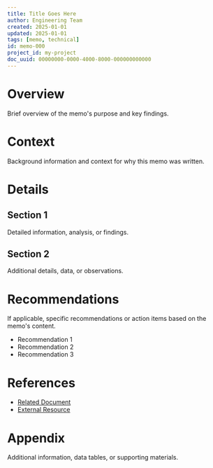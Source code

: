 ```yaml
---
title: Title Goes Here
author: Engineering Team
created: 2025-01-01
updated: 2025-01-01
tags: [memo, technical]
id: memo-000
project_id: my-project
doc_uuid: 00000000-0000-4000-8000-000000000000
---
```


# Overview

Brief overview of the memo's purpose and key findings.

# Context

Background information and context for why this memo was written.

# Details

## Section 1

Detailed information, analysis, or findings.

## Section 2

Additional details, data, or observations.

# Recommendations

If applicable, specific recommendations or action items based on the memo's content.

- Recommendation 1
- Recommendation 2
- Recommendation 3

# References

- [Related Document](./related-doc.md)
- [External Resource](https://example.com)

# Appendix

Additional information, data tables, or supporting materials.
